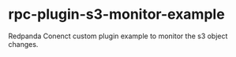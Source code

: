 # rpc-plugin-s3-monitor-example
Redpanda Conenct custom plugin example to monitor the s3 object changes.
